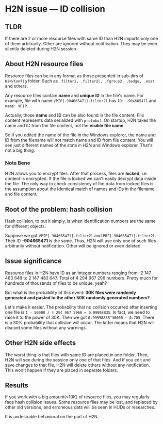 # H2N issue — ID collision

## TLDR

If there are 2 or more resource files with same ID than H2N imports only one of them arbitrarily.
Other are ignored without notification.
They may be even silently deleted during H2N session.

## About H2N resource files
Resource files can be in any format as those presented in sub-dirs of `H2N/Config` folder.
Such as `.filter2, .filter2l, .fgroup2, .badge, .exst` and others.

Any resource files contain **name** and **unique ID** in the file's name.
For example, file with name `VPIP[-904665471].filter2l` has `ID: -904665471` and `name: VPIP`. 

Actually, those **name** and **ID** can be also found in the file content.
File content represents data serialized with `protobuf`.
On startup, H2N takes the name and ID from the file content,
not the **visible file name**.

So if you edited the name of the file in the Windows explorer,
the name and ID from the filename will not match name and ID from file content.
You will see just different names of the stats in H2N and Windows explorer.
That's not a big thing.  

### Nota Bene<br>

H2N allows you to encrypt files. After that process, files are **locked**, i.e. content is encrypted. 
If the file is locked we can't easily decrypt data inside the file.
The only way to check consistency of the data from locked files is the assumption
about the identical match of names and IDs in the filename and file content.

## Root of the problem: hash collision

Hash collision, to put it simply, is when identification numbers are the same for different objects.

Suppose we got `VPIP[-904665471].filter2l` and `PRF[-904665471].filter2l`.
Their ID **-904665471** is the same. Thus, H2N will use only one of such files arbitrarily without notification. 
Other will be ignored or even deleted.

## Issue significance
Resource files in H2N have ID as an integer numbers ranging from -2 147 483 648 to 2 147 483 647.
Total of 4 294 967 296 numbers. Pretty much for hundreds of thousands of files to be unique, yeah?

But what is the probability of this event:
**30K files were randomly generated and pasted to the other 50K randomly generated numbers?**

Let's make it easier. The probability that no collision occurred after inserting one file is 
`1 - 50000 / 4 294 967 2960 = 0.99998835`. In fact, we need to raise it to the power of 30K.
Then we got `0.99998835^30000 ~ 0.705`. There is a 30% probability that collision will occur.
The latter means that H2N will discard some
files without any warnings.

## Other H2N side effects

The worst thing is that files with same ID are placed in one folder. 
Then, H2N will see during the session only one of that files. 
And if you edit and save changes to that file, H2N will delete others without any notification.
This won't happen if they are placed in separate folders.

## Results
If you work with a big amount(>10K) of resource files, you
may regularly face hash collision issues. Some resource files may be lost,
and replaced by other old versions, and erroneous data will be seen in HUDs or researches. 

It is undesirable behavioral on the part of H2N.

